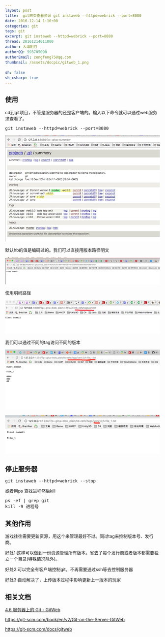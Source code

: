 ```yaml
---
layout: post
title:  git网页查看资源 git instaweb --httpd=webrick --port=8080
date: 2016-12-14 1:10:00
categories: git
tags: git
excerpt: git instaweb --httpd=webrick --port=8080
thread: 20161214011000
author: 大海明月
authorQQ: 593705098
authorEmail: zengfeng75@qq.com
thumbnail: /assets/docpic/gitweb_1.png

sh: false
sh_csharp: true
---
```


<h2 class="nav1">使用</h2>
<p>cd到git项目，不管是服务器的还是客户端的。输入以下命令就可以通过web服务求查看了。</p>
<pre>
git instaweb --httpd=webrick --port=8080
</pre>
<p></p>
<p><img src="/assets/docpic/gitweb_1.png"/></p>
<p></p>

<p>默认hb的值是编码过的。我们可以直接用版本路径明文</p>
<p><img src="/assets/docpic/gitweb_4.png"/></p>
<p></p>
<p>使用明码路径</p>
<p><img src="/assets/docpic/gitweb_5.png"/></p>
<p></p>


<p>我们可以通过不同的tag访问不同的版本</p>
<p><img src="/assets/docpic/gitweb_2.jpg"/></p>
<p><img src="/assets/docpic/gitweb_3.jpg"/></p>
<p></p>

<h2 class="nav1">停止服务器</h2>
<pre>
git instaweb --httpd=webrick --stop
</pre>
<p>或者用ps 查找进程然后kill</p>
<pre>
ps -ef | grep git
kill -9 进程号
</pre>



<h2 class="nav1">其他作用</h2>
<p>游戏往往需要更新资源，用这个来管理最好不过。同过tag来控制版本号、发行商。</p>
<p>好处1:这样可以做到一份资源管理所有版本。省去了每个发行商或者版本都需要独立一个目录(特殊情况除外)。</p>
<p>好处2:可以完全有客户端控制git。不再需要通过ssh等去控制服务器</p>
<p>好处3:自动解决了，上传版本过程中影响更新上一版本的玩家</p>
<p></p>
<p></p>


<h2 class="nav1">相关文档</h2>
<p><a href="https://git-scm.com/book/zh/v1/%E6%9C%8D%E5%8A%A1%E5%99%A8%E4%B8%8A%E7%9A%84-Git-GitWeb">4.6 服务器上的 Git - GitWeb</a></p>
<p><a href="https://git-scm.com/book/en/v2/Git-on-the-Server-GitWeb">https://git-scm.com/book/en/v2/Git-on-the-Server-GitWeb</a></p>
<p><a href="https://git-scm.com/docs/gitweb">https://git-scm.com/docs/gitweb</a></p>
<p></p>
<p></p>